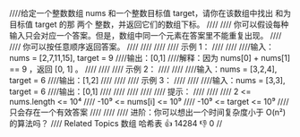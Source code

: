 ////给定一个整数数组 nums 和一个整数目标值 target，请你在该数组中找出 和为目标值 target 的那 两个 整数，并返回它们的数组下标。 
////
//// 你可以假设每种输入只会对应一个答案。但是，数组中同一个元素在答案里不能重复出现。 
////
//// 你可以按任意顺序返回答案。 
////
//// 
////
//// 示例 1： 
////
//// 
////输入：nums = [2,7,11,15], target = 9
////输出：[0,1]
////解释：因为 nums[0] + nums[1] == 9 ，返回 [0, 1] 。
//// 
////
//// 示例 2： 
////
//// 
////输入：nums = [3,2,4], target = 6
////输出：[1,2]
//// 
////
//// 示例 3： 
////
//// 
////输入：nums = [3,3], target = 6
////输出：[0,1]
//// 
////
//// 
////
//// 提示： 
////
//// 
//// 2 <= nums.length <= 10⁴ 
//// -10⁹ <= nums[i] <= 10⁹ 
//// -10⁹ <= target <= 10⁹ 
//// 只会存在一个有效答案 
//// 
////
//// 进阶：你可以想出一个时间复杂度小于 O(n²) 的算法吗？ 
//// Related Topics 数组 哈希表 👍 14284 👎 0
//
